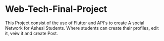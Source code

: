 # Web-Tech-Final-Project
This Project consist of the use of Flutter and API's to create A social Network for Ashesi Students. Where students can create their profiles, edit it, veiw it and create Post.
